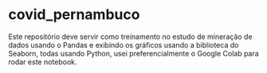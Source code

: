 # covid_pernambuco
Este repositório deve servir como treinamento no estudo de mineração de dados usando o Pandas e exibindo os gráficos usando a biblioteca do Seaborn, todas usando Python, usei preferencialmente o Google Colab para rodar este notebook.
